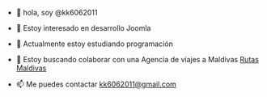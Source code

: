 - 👋 hola, soy @kk6062011

- 👀 Estoy interesado en desarrollo Joomla

- 🌱 Actualmente estoy estudiando programación

- 💞️ Estoy buscando colaborar con una  Agencia de viajes a Maldivas <a href="https://rutasmaldivas.viajes/"> Rutas Maldivas</a>

- 📫 Me puedes contactar kk6062011@gmail.com

<!---
kk6062011/kk6062011 is a ✨ special ✨ repository because its `README.md` (this file) appears on your GitHub profile.
You can click the Preview link to take a look at your changes.
--->
